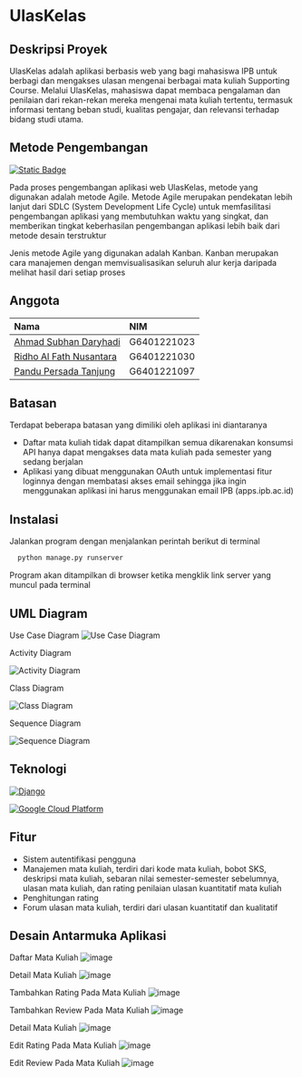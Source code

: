 
# UlasKelas

## Deskripsi Proyek
UlasKelas adalah aplikasi berbasis web yang bagi mahasiswa IPB untuk berbagi dan mengakses ulasan mengenai berbagai mata kuliah Supporting Course. Melalui UlasKelas, mahasiswa dapat membaca pengalaman dan penilaian dari rekan-rekan mereka mengenai mata kuliah tertentu, termasuk informasi tentang beban  studi, kualitas pengajar, dan relevansi terhadap bidang studi utama. 



## Metode Pengembangan

[![Static Badge](https://img.shields.io/badge/TRELLO-0052CC?style=for-the-badge&logo=trello&logoColor=FFFFFF)](https://trello.com/)

Pada proses pengembangan aplikasi web UlasKelas, metode yang digunakan adalah metode Agile. Metode Agile merupakan pendekatan lebih lanjut dari SDLC (System Development Life Cycle) untuk memfasilitasi pengembangan aplikasi yang membutuhkan waktu yang singkat, dan memberikan tingkat keberhasilan pengembangan aplikasi lebih baik dari metode desain terstruktur

Jenis metode Agile yang digunakan adalah Kanban. Kanban merupakan cara manajemen dengan memvisualisasikan seluruh alur kerja daripada melihat hasil dari setiap proses
## Anggota

| Nama | NIM     |
| :-------- | :------- | 
[Ahmad Subhan Daryhadi](https://www.github.com/ahmadsubhand) | G6401221023 |
[Ridho Al Fath Nusantara](https://www.github.com/Roufth)| G6401221030 |
[Pandu Persada Tanjung](https://www.github.com/pandutanjung)| G6401221097 |

## Batasan

Terdapat beberapa batasan yang dimiliki oleh aplikasi ini diantaranya

- Daftar mata kuliah tidak dapat ditampilkan semua dikarenakan konsumsi API hanya dapat mengakses data mata kuliah pada semester yang sedang berjalan
- Aplikasi yang dibuat menggunakan OAuth untuk implementasi fitur loginnya dengan membatasi akses email sehingga jika ingin menggunakan aplikasi ini harus menggunakan email IPB (apps.ipb.ac.id)


## Instalasi

Jalankan program dengan menjalankan perintah berikut di terminal

```bash
  python manage.py runserver
```
Program akan ditampilkan di browser ketika mengklik link server yang muncul pada terminal

## UML Diagram

Use Case Diagram
![Use Case Diagram](https://github.com/pandutanjung/UlasKelas/assets/83505767/bec7b4f2-cd49-461d-b7e7-e24fae7fdebe)

Activity Diagram

![Activity Diagram](https://github.com/pandutanjung/UlasKelas/assets/83505767/36587327-3f88-4de0-80e3-7b3712f6d875)

Class Diagram

![Class Diagram](https://github.com/pandutanjung/UlasKelas/assets/83505767/25b9bb5d-64bd-401d-bd53-4b0441173ceb)

Sequence Diagram

![Sequence Diagram](https://github.com/pandutanjung/UlasKelas/assets/83505767/72fc73a1-787a-4684-953a-78824a1ecffa)

## Teknologi

[![Django](https://img.shields.io/badge/Django-092E20?style=for-the-badge&logo=django)](https://www.djangoproject.com/)

[![Google Cloud Platform](https://img.shields.io/badge/Google%20Cloud%20Platform-4285F4?style=for-the-badge&logo=google%20cloud&logoColor=FFFFFF)](https://cloud.google.com/?hl=id)




## Fitur

- Sistem autentifikasi pengguna
- Manajemen mata kuliah, terdiri dari kode mata kuliah, bobot SKS, deskripsi mata kuliah, sebaran nilai semester-semester sebelumnya, ulasan mata kuliah, dan rating penilaian ulasan kuantitatif mata kuliah
- Penghitungan rating
- Forum ulasan mata kuliah, terdiri dari ulasan kuantitatif dan kualitatif


## Desain Antarmuka Aplikasi

Daftar Mata Kuliah
![image](https://github.com/pandutanjung/UlasKelas/assets/83505767/28ce8d61-6b3b-40dd-82e6-5eb1b66bac1c)

Detail Mata Kuliah
![image](https://github.com/pandutanjung/UlasKelas/assets/83505767/acabe5eb-786f-4833-aace-2c3e8c7d8d95)

Tambahkan Rating Pada Mata Kuliah
![image](https://github.com/pandutanjung/UlasKelas/assets/83505767/09094487-6874-440b-8161-143577af0bcb)

Tambahkan Review Pada Mata Kuliah
![image](https://github.com/pandutanjung/UlasKelas/assets/83505767/3f35dc8f-45a2-4a83-b83a-3d0313df1392)

Detail Mata Kuliah
![image](https://github.com/pandutanjung/UlasKelas/assets/83505767/94158daa-5ff8-4188-94fa-bf7fdbfe2ff9)

Edit Rating Pada Mata Kuliah
![image](https://github.com/pandutanjung/UlasKelas/assets/83505767/e8779558-4e86-4cee-880a-117cea709e42)

Edit Review Pada Mata Kuliah
![image](https://github.com/pandutanjung/UlasKelas/assets/83505767/6b99fb94-f956-4a7f-9c07-a53885c6cdf9)
